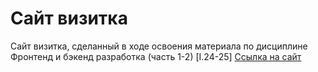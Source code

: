 # Сайт визитка
Сайт визитка, сделанный в ходе освоения материала по дисциплине Фронтенд и бэкенд разработка (часть 1-2) [I.24-25]
[Ссылка на сайт](https://muxoxum.github.io/FrontSiteTIP/)
